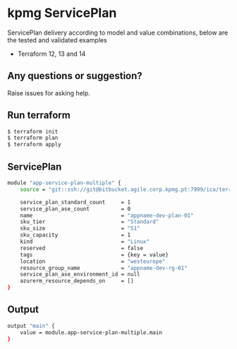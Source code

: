 # kpmg ServicePlan

ServicePlan delivery according to model and value combinations, below are the tested and validated examples

  - Terraform 12, 13 and 14

## Any questions or suggestion?

Raise issues for asking help.

## Run terraform

```bash
$ terraform init
$ terraform plan
$ terraform apply
```

## ServicePlan<a name="serviceplan"></a>
```bash
module "app-service-plan-multiple" {
    source = "git::ssh://git@bitbucket.agile.corp.kpmg.pt:7999/ica/terraform-azure-azurerm-app-service-plan-multiple.git?ref=v.2.0.0"

    service_plan_standard_count     = 1
    service_plan_ase_count          = 0
    name                            = "appname-dev-plan-01"
    sku_tier                        = "Standard"
    sku_size                        = "S1"
    sku_capacity                    = 1
    kind                            = "Linux"
    reserved                        = false
    tags                            = {key = value}
    location                        = "westeurope"
    resource_group_name             = "appname-dev-rg-01"
    service_plan_ase_environment_id = null
    azurerm_resource_depends_on     = []
}
```

## Output<a name="serviceplan-output"></a>
```bash
output "main" {
    value = module.app-service-plan-multiple.main
}
```